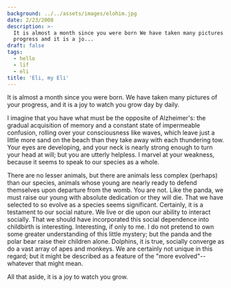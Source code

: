 ```yaml
---
background: ../../assets/images/elohim.jpg
date: 2/23/2008
description: >-
  It is almost a month since you were born We have taken many pictures of your
  progress and it is a jo...
draft: false
tags:
  - hello
  - lïf
  - eli
title: 'Eli, my Eli'
---
```


It is almost a month since you were born. We have taken many pictures of your progress, and it is a joy to watch you grow day by daily.

I imagine that you have what must be the opposite of Alzheimer's: the gradual acquisition of memory and a constant state of impermeable confusion, rolling over your consciousness like waves, which leave just a little more sand on the beach than they take away with each thundering tow. Your eyes are developing, and your neck is nearly strong enough to turn your head at will; but you are utterly helpless. I marvel at your weakness, because it seems to speak to our species as a whole.

There are no lesser animals, but there are animals less complex (perhaps) than our species, animals whose young are nearly ready to defend themselves upon departure from the womb. You are not. Like the panda, we must raise our young with absolute dedication or they will die. That we have selected to so evolve as a species seems significant. Certainly, it is a testament to our social nature. We live or die upon our ability to interact socially. That we should have incorporated this social dependence into childbirth is interesting. Interesting, if only to me. I do not pretend to own some greater understanding of this little mystery; but the panda and the polar bear raise their children alone. Dolphins, it is true, socially converge as do a vast array of apes and monkeys. We are certainly not unique in this regard; but it might be described as a feature of the "more evolved"--whatever that might mean.

All that aside, it is a joy to watch you grow.
